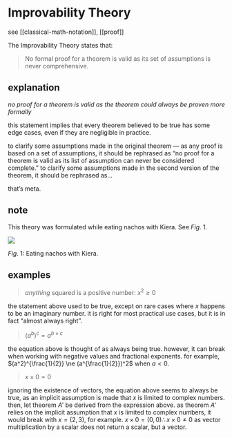 # Improvability Theory

see [[classical-math-notation]], [[proof]]

The Improvability Theory states that:

> No formal proof for a theorem is valid as its set of assumptions is never comprehensive.

## explanation

_no proof for a theorem is valid as the theorem could always be proven more formally_

this statement implies that every theorem believed to be true has some edge cases, even if they are negligible in practice.

to clarify some assumptions made in the original theorem &mdash; as any proof is based on a set of assumptions, it should be rephrased as “no proof for a theorem is valid as its list of assumption can never be considered complete.” to clarify some assumptions made in the second version of the theorem, it should be rephrased as...

that’s meta.

## note

This theory was formulated while eating nachos with Kiera. See $Fig.\ 1$.

![](2022-02-26-01-16-56.png)

$Fig.\ 1$: Eating nachos with Kiera.

## examples

> _anything_ squared is a positive number: $x^2 \ge 0$

the statement above used to be true, except on rare cases where $x$ happens to be an imaginary number. it is right for most practical use cases, but it is in fact “almost always right”.

> $(a^b)^c = a^{b \times c}$

the equation above is thought of as always being true. however, it can break when working with negative values and fractional exponents. for example, $(a^2)^{\frac{1}{2}}  \ne (a^{\frac{1}{2}})^2$ when $a < 0$.

> $x \times 0 = 0$

ignoring the existence of vectors, the equation above seems to always be true, as an implicit assumption is made that $x$ is limited to complex numbers. then, let theorem $A'$ be derived from the expression above. as theorem $A'$ relies on the implicit assumption that $x$ is limited to complex numbers, it would break with $x = (2, 3)$, for example. $x \times 0 = (0, 0) \therefore x \times 0 \ne 0$ as vector multiplication by a scalar does not return a scalar, but a vector.
